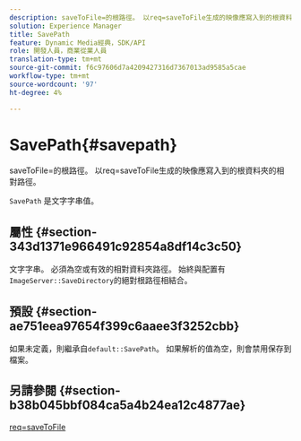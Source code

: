 ```yaml
---
description: saveToFile=的根路徑。 以req=saveToFile生成的映像應寫入到的根資料夾的相對路徑。
solution: Experience Manager
title: SavePath
feature: Dynamic Media經典，SDK/API
role: 開發人員，商業從業人員
translation-type: tm+mt
source-git-commit: f6c97606d7a4209427316d7367013ad9585a5cae
workflow-type: tm+mt
source-wordcount: '97'
ht-degree: 4%

---
```



# SavePath{#savepath}

saveToFile=的根路徑。 以req=saveToFile生成的映像應寫入到的根資料夾的相對路徑。

`SavePath` 是文字字串值。

## 屬性 {#section-343d1371e966491c92854a8df14c3c50}

文字字串。 必須為空或有效的相對資料夾路徑。 始終與配置有`ImageServer::SaveDirectory`的絕對根路徑相結合。

## 預設 {#section-ae751eea97654f399c6aaee3f3252cbb}

如果未定義，則繼承自`default::SavePath`。 如果解析的值為空，則會禁用保存到檔案。

## 另請參閱 {#section-b38b045bbf084ca5a4b24ea12c4877ae}

[req=saveToFile](../../../../../is-api/http-ref/image-serving-api-ref/c-http-protocol-reference/c-command-reference/r-req/r-req.md#reference-907cdb4a97034db7ad94695f25552e76)
